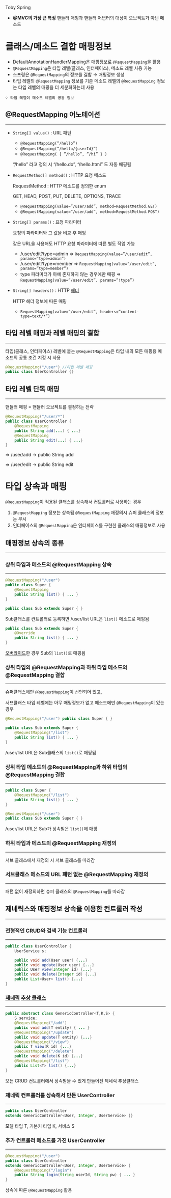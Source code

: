 Toby Spring

- **@MVC의 가장 큰 특징**
핸들러 매핑과 핸들러 어댑터의 대상이 오브젝트가 아닌 메소드

# 클래스/메소드 결합 매핑정보


- DefaultAnnotationHandlerMapping은 매핑정보로 `@RequestMapping`을 활용
- `@RequestMapping`은 타입 레벨(클래스, 인터페이스), 메소드 레벨 사용 가능
- 스프링은 `@RequestMapping`의 정보를 결합 → 매핑정보 생성
- 타입 레벨의 `@RequestMapping` 정보를 기준
메소드 레벨의 `@RequestMapping` 정보는 타입 레벨의 매핑을 더 세분화하는데 사용

```
💡 타입 레벨이 메소드 레벨의 공통 정보
```

## @RequestMapping 어노테이션

---

- `String[] value()` : URL 패턴
    - `@RequestMapping(”/hello”)`
    - `@RequestMapping(”/hello/{userId}”)`
    - `@RequestMapping( { ”/hello”, ”/hi” } )`
    
    “/hello” 라고 정의 시 “/hello.do”, “/hello.html” 도 자동 매핑됨
    
- `RequestMethod[] method()` : HTTP 요청 메소드
    
    RequestMethod : HTTP 메소드를 정의한 enum
    
    GET, HEAD, POST, PUT, DELETE, OPTIONS, TRACE
    
    - `@RequestMapping(value=”/user/add”, method=RequestMethod.GET)`
    - `@RequestMapping(value=”/user/add”, method=RequestMethod.POST)`
- `String[] params()` : 요청 파라미터
    
    요청의 파라미터와 그 값을 비교 후 매핑
    
    같은 URL을 사용해도 HTTP 요청 파라미터에 따른 별도 작업 가능
    
    - /user/edit?type=admin ⇒
    `RequestMapping(value=”/user/edit”, params=”type=admin”)`
    - /user/edit?type=member ⇒
    `RequestMapping(value=”/user/edit”, params=”type=member”)`
    - type 파라미터가 아예 존재하지 않는 경우에만 매핑 ⇒
    `RequestMapping(value=”/user/edit”, params=”!type”)`
    
- `String[] headers()` : HTTP [헤더](/Spring/Header.md)
    
    HTTP 헤더 정보에 따른 매핑
    
    - `RequestMapping(value=”/user/edit”, headers=”content-type=text/*”)`

## 타입 레벨 매핑과 레벨 매핑의 결합

---

타입(클래스, 인터페이스) 레벨에 붙는 `@RequestMapping`은 타입 내의 모든 매핑용 메소드의 공통 조건 지정 시 사용

```java
@RequestMapping("/user") //타입 레벨 매핑
public class UserController {}
```

## 타입 레벨 단독 매핑

---

핸들러 매핑 = 핸들러 오브젝트를 결정하는 전략

```java
@RequestMapping("/user/*")
public class UserController {
	@RequestMapping
	public String add(...) { ...}
	@RequestMapping
	public String edit(...) { ...}
}
```

⇒ /user/add → public String add

⇒ /user/edit → public String edit

# 타입 상속과 매핑


`@RequestMapping`이 적용된 클래스를 상속해서 컨트롤러로 사용하는 경우

1. `@RequestMapping` 정보는 상속됨
`@RequestMapping` 재정의시 슈퍼 클래스의 정보는 무시
2. 인터페이스의 `@RequestMapping`은 인터페이스를 구현한 클래스의 매핑정보로 사용

## 매핑정보 상속의 종류

---

### 상위 타입과 메소드의 @RequestMapping 상속

---

```java
@RequestMapping("/user")
public class Super {
	@RequestMapping
	public String list() { ... }
}

public class Sub extends Super { } 
```

Sub클래스를 컨트롤러로 등록하면 /user/list URL은 `list()` 메소드로 매핑됨

```java
public class Sub extends Super {
	@Override
	public String list() { ... }
}
```

[오버라이드](/Java/Overriding.md)한 경우 Sub의 `list()`로 매핑됨

### 상위 타입의 @RequestMapping과 하위 타입 메소드의 @RequestMapping 결합

---

슈퍼클래스에만 `@RequestMapping`이 선언되어 있고,

서브클래스 타입 레벨에는 아무 매핑정보가 없고 메소드에만 `@RequestMapping`이 있는 경우 

```java
@RequestMapping("/user") public class Super { }

public class Sub extends Super {
	@RequestMapping("/list")
	public String list() { ... }
}
```

/user/list URL은 Sub클래스의 `list()`로 매핑됨

### 상위 타입 메소드의 @RequestMapping과 하위 타입의 @RequestMapping 결합

---

```java
public class Super {
	@RequestMapping("/list")
	public String list() { ... }
}

@RequestMapping("/user")
public class Sub extends Super { }
```

/user/list URL은 Sub가 상속받은 `list()`에 매핑

### 하위 타입과 메소드의 @RequestMapping 재정의

---

서브 클래스에서 재정의 시 서브 클래스를 따라감

### 서브클래스 메소드의 URL 패턴 없는 @RequestMapping 재정의

---

패턴 없이 재정의하면 슈퍼 클래스의 `@RequestMapping`를 따라감

## 제네릭스와 매핑정보 상속을 이용한 컨트롤러 작성

---

### 전형적인 CRUD와 검색 기능 컨트롤러

---

```java
public class UserController {
	UserService s;

	public void add(User user) {...}
	public void update(User user) {...}
	public User view(Integer id) {...}
	public void delete(Integer id) {...}
	public List<User> list() {...}
}
```

### [제네릭](/Java/Generic.md) [추상 클래스](/Java/Abstract%20Class.md)

---

```java
public abstract class GenericController<T,K,S> {
	S service;
	@RequestMapping("/add")
	public void add(T entity) { ... }
	@RequestMapping("/update")
	public void update(T entity) {...}
	@RequestMapping("/view")
	public T view(K id) {...}
	@RequestMapping("/delete")
	public void delete(K id) {...}
	@RequestMapping("/list")
	public List<T> list() {...} 
}
```

모든 CRUD 컨트롤러에서 상속받을 수 있게 만들어진 제네릭 추상클래스

### 제네릭 컨트롤러를 상속해서 만든 UserController

---

```java
public class UserController 
extends GenericController<User, Integer, UserService> {}
```

모델 타입 T, 기본키 타입 K, 서비스 S

### 추가 컨트롤러 메소드를 가진 UserController

---

```java
@RequestMapping("/user")
public class UserController
extends GenericController<User, Integer, UserService> {
	@RequestMapping("/login")
	public String login(String userId, String pw) { ... }
}
```

상속에 따른 `@RequestMapping` 활용